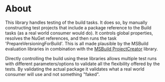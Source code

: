 # About
This library handles testing of the build tasks. It does so, by manually constructing test
projects that include a package reference to the Build tasks (as a real world consumer would do).
It controls global properties, resolves the NuGet references, and then runs the task
'PrepareVersioningForBuild'. This is all made plausible by the MSBuild evaluation libraries in
combination with the [MSBuild ProjectCreator](https://github.com/jeffkl/MSBuildProjectCreator)
library.

Directly controlling the build using these libraries allows multiple test runs with different
parameters/options to validate all the flexibility offered by the tests. By validating the actual
package it validates what a real world consumer will use and not something "faked".
